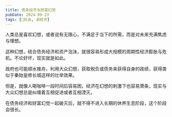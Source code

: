 ```yaml
---
title: 债务经济与财富幻觉
pubDate: 2024-09-23
tags: [👫社会, 💰经济]
---
```


人类总是喜欢幻想，或者说有无限心，不满足于当下的所需，而是对未来充满焦虑与理想。

这种幻想，结合债务经济和资产泡沫，就很容易形成大规模的周期性经济膨胀与危机。不论好坏，现实就是如此。

政府也可能顺水推舟，利用大众幻想，获取税负或债务来获得自身的政绩，获得类似于秦始皇修长城这样的壮举效果。

但是，就像人喝咖啡一段时间后容易困，经济在幻想的刺激下也容易萧条，现实与大众幻想总是纠缠着互相促进或者互相湮灭。

在债务经济和财富幻觉一起破灭后，就不得不进入长期的休养生息阶段，这个阶段会很长。
